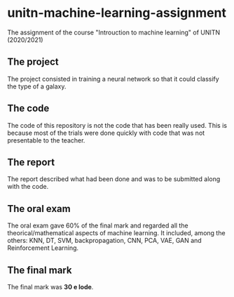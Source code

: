 # unitn-machine-learning-assignment
The assignment of the course "Introuction to machine learning" of UNITN (2020/2021)

## The project

The project consisted in training a neural network so that it could classify the type of a galaxy.

## The code

The code of this repository is not the code that has been really used. This is because most of the trials were done quickly with code that was not presentable to the teacher.

## The report

The report described what had been done and was to be submitted along with the code.

## The oral exam

The oral exam gave 60% of the final mark and regarded all the theorical/mathematical aspects of machine learning. It included, among the others: KNN, DT, SVM, backpropagation, CNN, PCA, VAE, GAN and Reinforcement Learning.

## The final mark

The final mark was **30 e lode**.
